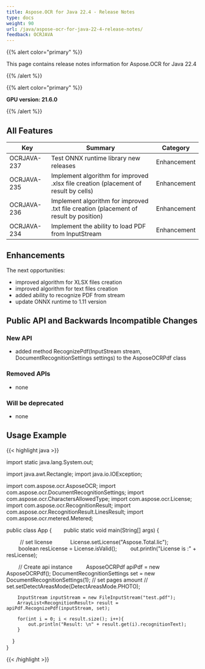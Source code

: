 ```yaml
---
title: Aspose.OCR for Java 22.4 - Release Notes
type: docs
weight: 90
url: /java/aspose-ocr-for-java-22-4-release-notes/
feedback: OCRJAVA
---
```


{{% alert color="primary" %}}

This page contains release notes information for Aspose.OCR for Java 22.4

{{% /alert %}}

{{% alert color="primary" %}}

**GPU version: 21.6.0**

{{% /alert %}}

## All Features

|Key|Summary|Category|
|---|---|---|
|OCRJAVA-237| Test ONNX runtime library new releases |Enhancement|
|OCRJAVA-235| Implement algorithm for improved .xlsx file creation (placement of result by cells) |Enhancement|
|OCRJAVA-236| Implement algorithm for improved .txt file creation (placement of result by position) |Enhancement|
|OCRJAVA-234| Implement the ability to load PDF from InputStream |Enhancement|

## Enhancements

The next opportunities:

- improved algorithm for XLSX files creation
- improved algorithm for text files creation
- added ability to recognize PDF from stream
- update ONNX runtime to 1.11 version

## Public API and Backwards Incompatible Changes

### New API

- added method RecognizePdf(InputStream stream, DocumentRecognitionSettings settings) to the AsposeOCRPdf class


### Removed APIs

- none


### Will be deprecated

- none

## Usage Example

{{< highlight java >}}

import static java.lang.System.out;

import java.awt.Rectangle;
import java.io.IOException;

import com.aspose.ocr.AsposeOCR;
import com.aspose.ocr.DocumentRecognitionSettings;
import com.aspose.ocr.CharactersAllowedType;
import com.aspose.ocr.License;
import com.aspose.ocr.RecognitionResult;
import com.aspose.ocr.RecognitionResult.LinesResult;
import com.aspose.ocr.metered.Metered;


public class App {
       public static void main(String[] args) {

         // set license   
        License.setLicense("Aspose.Total.lic");
        boolean resLicense = License.isValid();
        out.println("License is :" + resLicense);


        // Create api instance
        AsposeOCRPdf apiPdf = new AsposeOCRPdf();
		DocumentRecognitionSettings set = new DocumentRecognitionSettings(1); // set pages amount
		// set.setDetectAreasMode(DetectAreasMode.PHOTO);
		
	    InputStream inputStream = new FileInputStream("test.pdf");
		ArrayList<RecognitionResult> result =  apiPdf.RecognizePdf(inputStream, set);
		
		for(int i = 0; i < result.size(); i++){
    		out.println("Result: \n" + result.get(i).recognitionText);	
    	}
    }	
}

{{< /highlight >}}

